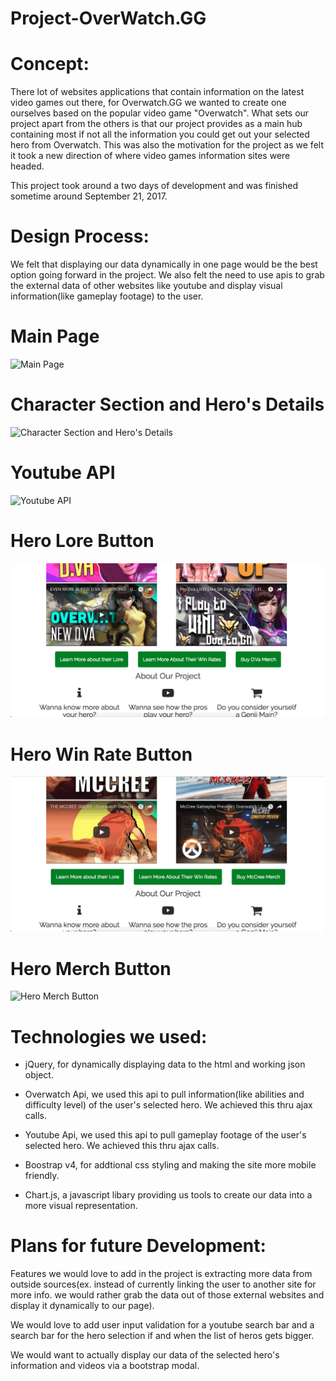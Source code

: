# Project-OverWatch.GG

# Concept:

There lot of websites applications that contain information on the latest video games out there, for Overwatch.GG we wanted to create one ourselves based on the popular video game "Overwatch". What sets our project apart from the others is that our project provides as a main hub containing most if not all the information you could get out your selected hero from Overwatch. This was also the motivation for the project as we felt it took a new direction of where video games information sites were headed.

This project took around a two days of development and was finished sometime around September 21, 2017.

# Design Process:

We felt that displaying our data dynamically in one page would be the best option going forward in the project. We also felt the need to use apis to grab the external data of other websites like youtube and display visual information(like gameplay footage) to the user.

# Main Page
![Main Page](/gifs/main-page.gif "Main Page")

# Character Section and Hero's Details
![Character Section and Hero's Details](/gifs/Character.gif "Character Section and Hero's Details")

# Youtube API
![Youtube API](/gifs/youtube.gif "Youtube API")

# Hero Lore Button
![Hero Lore Button](/gifs/hero-lore.gif "Hero Lore Button")

# Hero Win Rate Button
![Hero Win Rate Button](/gifs/win-rate.gif "Hero Win Rate Button")

# Hero Merch Button
![Hero Merch Button](/gifs/hero-merch.gif "Hero Merch Button")

# Technologies we used:

- jQuery, for dynamically displaying data to the html and working json object.

- Overwatch Api, we used this api to pull information(like abilities and difficulty level) of the user's selected hero. We achieved this thru ajax calls.

- Youtube Api, we used this api to pull gameplay footage of the user's selected hero. We achieved this thru ajax calls.

- Boostrap v4, for addtional css styling and making the site more mobile friendly.

- Chart.js, a javascript libary providing us tools to create our data into a more visual representation.

# Plans for future Development:

Features we would love to add in the project is extracting more data from outside sources(ex. instead of currently linking the user to another site for more info. we would rather grab the data out of those external websites and display it dynamically to our page).

We would love to add user input validation for a youtube search bar and a search bar for the hero selection if and when the list of heros gets bigger.

We would want to actually display our data of the selected hero's information and videos via a bootstrap modal.





